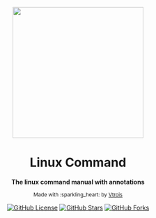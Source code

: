 <div align="center">
<p><img width="300" src="http://ww4.sinaimg.cn/large/0060lm7Tgy1fijewkxss9j308c08cglk.jpg"></p>

<h1>Linux Command</h1>

<p>
  <strong>The linux command manual with annotations</strong>
</p>

<p>
  <sub>Made with :sparkling_heart: by
    <a href="https://github.com/Vtrois">Vtrois</a>
  </sub>
</p>

<p>
<a href="https://github.com/Vtrois/Linux-Command"><img src="https://img.shields.io/badge/license-MIT-blue.svg?style=flat-square" alt="GitHub License"></a>
<a href="https://github.com/Vtrois/Linux-Command"><img src="[![GitHub stars](https://img.shields.io/github/stars/Vtrois/Linux-Command.svg?style=flat-square)](https://github.com/Vtrois/Linux-Command/stargazers)" alt="GitHub Stars"></a>
<a href="https://github.com/Vtrois/Linux-Command"><img src="https://img.shields.io/github/forks/Vtrois/Linux-Command.svg?style=flat-square" alt="GitHub Forks"></a>
</p>

</div>